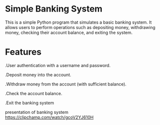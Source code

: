# Simple Banking System
This is a simple Python program that simulates a basic banking system. It allows users to perform operations such as depositing money, withdrawing money, checking their account balance, and exiting the system.

# Features
.User authentication with a username and password.

.Deposit money into the account.

.Withdraw money from the account (with sufficient balance).

.Check the account balance.

.Exit the banking system

presentation of banking system
https://clipchamp.com/watch/gcoV2YJ610H
